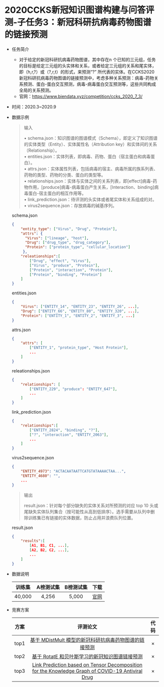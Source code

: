 # 2020CCKS新冠知识图谱构建与问答评测-子任务3：新冠科研抗病毒药物图谱的链接预测

* 任务简介

  * 对于给定的新冠科研抗病毒药物图谱，其中存在n 个已知的三元组，任务的目标是给定三元组的头实体和关系，或者给定三元组的关系和尾实体，即（h,r,?）或（?,r,t）的形式，来预测“?” 所代表的实体。在CCKS2020 新冠科研抗病毒药物图谱的链接预测中，考虑多种关系预测：病毒-药物关系预测、蛋白-蛋白交互预测，病毒-病毒蛋白交互预测等，这些共同构成全局的关系预测。
  * 官网：https://www.biendata.xyz/competition/ccks_2020_7_3/

* 时间：2020.3~2020.9

* 数据示例

  > 输入  
  >
  > • schema.json：知识图谱的图谱模式（Schema），即定义了知识图谱的实体类型（Entity）、实体属性名（Attribution key）和实体间的关系（Relationship）。  
  > • entities.json：实体列表，即病毒、药物、蛋白（宿主蛋白和病毒蛋白）。  
  > • attrs.json：实体属性列表，包括病毒的宿主、病毒所属的族系列表、药物的类型、药物的分类、蛋白的类型等。  
  > • relationships.json：实体与实体之间的关系列表，即[effect]病毒-药物作用，[produce]病毒-病毒蛋白产生关系，[Interaction、binding]病毒蛋白-宿主蛋白的相互作用等。  
  > • link_prediction.json：待评测的头实体或者尾实体和关系组成的对。  
  > • virus2sequence.json：存放病毒的碱基序列。  

  schema.json

  ```json
  {
      "entity_type": ["Virus", "Drug", "Protein"],
      "attrs": {
       	"Virus": ["lineage", "host"],
      	"Drug": ["drug_type", "drug_category"],
      	"Protein": ["protein_type", "cellular_location"]
       },
      "releationships":[
          ["Drug", "effect", "Virus"],
          ["Virus", "produce", "Protein"],
          ["Protein", "interaction", "Protein"],
          ["Protein", "binding", "Protein"]
      ]
  }
  ```

  entities.json

  ```json
  {
      "Virus": ["ENTITY_14", "ENTITY_23", "ENTITY_26", ...],
      "Drug": ["ENTITY_66", "ENTITY_80", "ENTITY_320", ...],
      "Protein": ["ENTITY_1", "ENTITY_2", "ENTITY_3", ...]
  }
  ```

  attrs.json

  ```json
  {
      "attrs": [
          ["ENTITY_1", "protein_type", "Host Protein"], 
          ...
      ]
  }
  ```

  releationships.json

  ```json
  {
      "relationships": [
          ["ENTITY_229", "produce": "ENTITY_647"],
          ...
      ]
  }
  ```

  link_prediction.json

  ```json
  {
      "relationships":[
          ["ENTITY_2824", "binding", "?"],
          ["?", "interaction", "ENTITY_2063"],
          ...
      ]
  }
  ```

  virus2sequence.json

  ```json
  {
      "ENTITY_4973": "ACTACAATAATTCATGTATAAAACTAA...",
      "ENTITY_4680": "",
      ...
  }
  ```

  > 输出
  >
  > result.json：针对每个部分缺失的实体关系对所预测的对应 top 10 头或尾缺失实体队列集合（按可能性从高到低排序）。选手需要从队列中删除训练集已有链接的实体数据，防止占用并浪费队列位置。

  result.json

  ```json
  {
      "results":[
          [A1, B1, C1, ...],
          [A2, B2, C2, ...],
          ...
      ]
  }
  ```

  

* 数据说明

  | 训练集 | A榜测试集 | B榜测试集 |                             下载                             |
  | :----: | :-------: | :-------: | :----------------------------------------------------------: |
  | 40,000 |   4,256   |   5,000   | [官网](https://www.biendata.xyz/competition/ccks_2020_7_3/data/) |

  

* 竞赛方案

  | 方案 |                           评测论文                           | 代码 |
  | :--: | :----------------------------------------------------------: | :--: |
  | top1 | [基于 MDistMult 模型的新冠科研抗病毒药物图谱的链接预测](https://bj.bcebos.com/v1/conference/ccks2020/eval_paper/ccks2020_eval_paper_1_3_1.pdf) |  ×   |
  | top2 | [基于 RotatE 和贝叶斯学习的新冠知识图谱链接预测](https://bj.bcebos.com/v1/conference/ccks2020/eval_paper/ccks2020_eval_paper_1_3_2.pdf) |  ×   |
  | top3 | [Link Prediction based on Tensor Decomposition for the Knowledge Graph of COVID-19 Antiviral Drug](https://bj.bcebos.com/v1/conference/ccks2020/eval_paper/ccks2020_eval_paper_1_3_3.pdf) |  ×   |

  